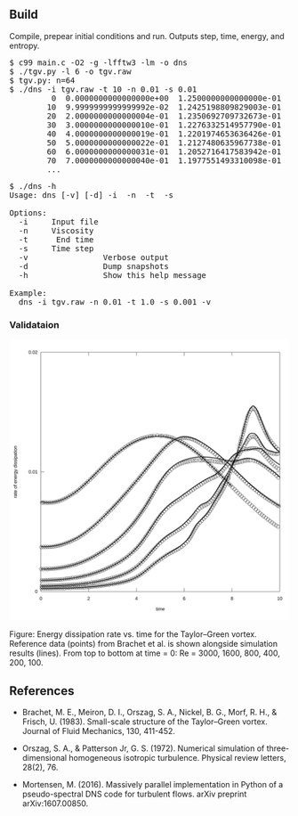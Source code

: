 <h2>Build</h2>

Compile, prepear initial conditions and run. Outputs step, time,
energy, and entropy.
<pre>
$ c99 main.c -O2 -g -lfftw3 -lm -o dns
$ ./tgv.py -l 6 -o tgv.raw
$ tgv.py: n=64
$ ./dns -i tgv.raw -t 10 -n 0.01 -s 0.01
         0  0.0000000000000000e+00  1.2500000000000000e-01  3.7500000000000000e-01
        10  9.9999999999999992e-02  1.2425198809829003e-01  3.7314144557524406e-01
        20  2.0000000000000004e-01  1.2350692709732673e-01  3.7204458637899375e-01
        30  3.0000000000000010e-01  1.2276332514957790e-01  3.7168281219301155e-01
        40  4.0000000000000019e-01  1.2201974653636426e-01  3.7203557060776904e-01
        50  5.0000000000000022e-01  1.2127480635967738e-01  3.7308729039195336e-01
        60  6.0000000000000031e-01  1.2052716417583942e-01  3.7482625233875647e-01
        70  7.0000000000000040e-01  1.1977551493310098e-01  3.7724338978315803e-01
        ...
</pre>

<pre>
$ ./dns -h
Usage: dns [-v] [-d] -i <input.raw> -n <viscosity> -t <end time> -s <time step>

Options:
  -i <input.raw>    Input file
  -n <viscosity>    Viscosity
  -t <end time>     End time
  -s <time step>    Time step
  -v                Verbose output
  -d                Dump snapshots
  -h                Show this help message

Example:
  dns -i tgv.raw -n 0.01 -t 1.0 -s 0.001 -v
</pre>

<h3>Validataion</h2>

<p align="center"><img src="img/tgv.svg" width=600></p>
Figure: Energy dissipation rate vs. time for the Taylor–Green
vortex. Reference data (points) from Brachet et al. is shown alongside
simulation results (lines). From top to bottom at time = 0: Re = 3000,
1600, 800, 400, 200, 100.

<h2>References</h2>

- Brachet, M. E., Meiron, D. I., Orszag, S. A., Nickel, B. G., Morf,
  R. H., & Frisch, U. (1983). Small-scale structure of the
  Taylor–Green vortex. Journal of Fluid Mechanics, 130, 411-452.

- Orszag, S. A., & Patterson Jr, G. S. (1972). Numerical simulation of
  three-dimensional homogeneous isotropic turbulence. Physical review
  letters, 28(2), 76.

- Mortensen, M. (2016). Massively parallel implementation in Python of
  a pseudo-spectral DNS code for turbulent flows. arXiv preprint
  arXiv:1607.00850.
